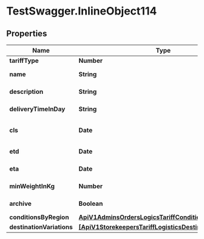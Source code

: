 # TestSwagger.InlineObject114

## Properties

Name | Type | Description | Notes
------------ | ------------- | ------------- | -------------
**tariffType** | **Number** | Тип тарифа | [optional] 
**name** | **String** | Название тарифа | 
**description** | **String** | Описание тарифа | [optional] 
**deliveryTimeInDay** | **String** | Время доставки, днях | [optional] 
**cls** | **Date** | Дата закрытия приема новых грузов. | [optional] 
**etd** | **Date** | Ожидаема дата отбытия. | [optional] 
**eta** | **Date** | Ожидаема дата прибытия. | [optional] 
**minWeightInKg** | **Number** | Минимальный вес, в кг | [optional] 
**archive** | **Boolean** | Заархивирован ли тариф | [optional] 
**conditionsByRegion** | [**ApiV1AdminsOrdersLogicsTariffConditionsByRegion**](ApiV1AdminsOrdersLogicsTariffConditionsByRegion.md) |  | [optional] 
**destinationVariations** | [**[ApiV1StorekeepersTariffLogisticsDestinationVariations]**](ApiV1StorekeepersTariffLogisticsDestinationVariations.md) |  | [optional] 


